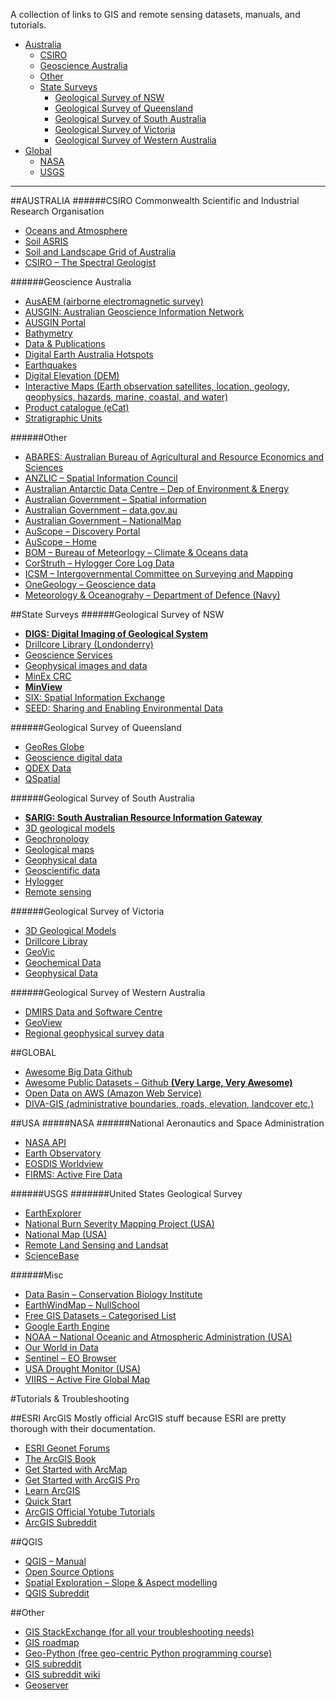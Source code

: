 A collection of links to GIS and remote sensing datasets, manuals, and tutorials.
* [Australia](Australia)
    * [CSIRO](#CSIRO)
    * [Geoscience Australia](#geoscience-australia)
    * [Other](#other)
    * [State Surveys](#state-surveys)
      * [Geological Survey of NSW](#geological-survey-of-nsw)
      * [Geological Survey of Queensland](#geological-survey-of-queensland)
      * [Geological Survey of South Australia](#geological-survey-of-south-australia)
      * [Geological Survey of Victoria](#geological-survey-of-victoria)
      * [Geological Survey of Western Australia](#geological-survey-of-western-australia)
* [Global](#global)
    * [NASA](#NASA)
    * [USGS](#USGS)


---
##AUSTRALIA
######CSIRO
Commonwealth Scientific and Industrial Research Organisation
- [Oceans and Atmosphere](http://www.marine.csiro.au/datacentre/)
- [Soil ASRIS](https://www.asris.csiro.au/)
- [Soil and Landscape Grid of Australia](https://www.clw.csiro.au/aclep/soilandlandscapegrid/ProductDetails-SoilAttributes.html)
- [CSIRO – The Spectral Geologist](https://research.csiro.au/thespectralgeologist/)


######Geoscience Australia 
- [AusAEM (airborne electromagnetic survey)](http://www.ga.gov.au/eftf/minerals/nawa/ausaem)
- [AUSGIN: Australian Geoscience Information Network](http://www.geoscience.gov.au/)
- [AUSGIN Portal](http://portal.geoscience.gov.au/)
- [Bathymetry](http://www.ga.gov.au/scientific-topics/marine/survey-techniques/bathymetry)
- [Data &amp; Publications](https://www.ga.gov.au/data-pubs)
- [Digital Earth Australia Hotspots](https://hotspots.dea.ga.gov.au/)
- [Earthquakes](https://earthquakes.ga.gov.au/)
- [Digital Elevation (DEM)](http://www.ga.gov.au/scientific-topics/national-location-information/digital-elevation-data)
- [Interactive Maps (Earth observation satellites, location, geology, geophysics, hazards, marine, coastal, and water)](http://maps.ga.gov.au/interactive-maps/#/)
- [Product catalogue (eCat)](https://ecat.ga.gov.au/geonetwork/srv/eng/catalog.search#/home/)
- [Stratigraphic Units](https://www.ga.gov.au/data-pubs/datastandards/stratigraphic-units)

######Other
- [ABARES: Australian Bureau of Agricultural and Resource Economics and Sciences](https://www.agriculture.gov.au/abares/data)
- [ANZLIC – Spatial Information Council](https://www.anzlic.gov.au/)
- [Australian Antarctic Data Centre – Dep of Environment &amp; Energy](https://data.aad.gov.au/)
- [Australian Government – Spatial information](https://www.australia.gov.au/information-and-services/business-and-industry/science-and-technology/spatial-information)
- [Australian Government – data.gov.au](https://data.gov.au/)
- [Australian Government – NationalMap](https://nationalmap.gov.au/)
- [AuScope – Discovery Portal](http://portal.auscope.org/)
- [AuScope – Home](https://www.auscope.org.au/)
- [BOM – Bureau of Meteorlogy – Climate &amp; Oceans data](http://www.bom.gov.au/climate/data-services/)
- [CorStruth – Hylogger Core Log Data](http://www.corstruth.com.au/)
- [ICSM – Intergovernmental Committee on Surveying and Mapping](http://icsm.gov.au/)
- [OneGeology – Geoscience data](http://www.onegeology.org/use/home.html)
- [Meteorology &amp; Oceanograhy – Department of Defence (Navy)](http://www.metoc.gov.au/)

##State Surveys
######Geological Survey of NSW
- [<b>DIGS: Digital Imaging of Geological System</b>](https://search.geoscience.nsw.gov.au/)
- [Drillcore Library (Londonderry)](https://www.resourcesandgeoscience.nsw.gov.au/miners-and-explorers/geoscience-information/services/drill-core-libraries/londonderry-drillcore-library)
- [Geoscience Services](https://www.resourcesandgeoscience.nsw.gov.au/miners-and-explorers/geoscience-information/services/online-services)
- [Geophysical images and data](https://www.resourcesandgeoscience.nsw.gov.au/miners-and-explorers/geoscience-information/products-and-data/geophysical-images-and-data)
- [MinEx CRC](https://minexcrc.com.au/)
- [<b>MinView</b>](https://minview.geoscience.nsw.gov.au/)
- [SIX: Spatial Information Exchange](https://six.nsw.gov.au/)
- [SEED: Sharing and Enabling Environmental Data](https://www.seed.nsw.gov.au/)


######Geological Survey of Queensland
- [GeoRes Globe](https://georesglobe.information.qld.gov.au/)
- [Geoscience digital data](https://www.business.qld.gov.au/industries/mining-energy-water/resources/geoscience-information/maps-datasets/digital-data)
- [QDEX Data](https://www.business.qld.gov.au/industries/mining-energy-water/resources/minerals-coal/online-services/qdex-data)
- [QSpatial](https://www.business.qld.gov.au/running-business/support-assistance/mapping-data-imagery/data/qspatial)


######Geological Survey of South Australia
- [<b>SARIG: South Australian Resource Information Gateway</b>](https://map.sarig.sa.gov.au/)
- [3D geological models](http://energymining.sa.gov.au/minerals/geoscience/geoscientific_data/3d_geological_models)
- [Geochronology](http://energymining.sa.gov.au/minerals/geoscience/geoscientific_data/geochronology)
- [Geological maps](http://energymining.sa.gov.au/minerals/geoscience/geoscientific_data/maps)
- [Geophysical data](http://energymining.sa.gov.au/minerals/knowledge_centre/mesa_journal/sarig/geophysical_data)
- [Geoscientific data](http://energymining.sa.gov.au/minerals/geoscience/geoscientific_data)
- [Hylogger](http://energymining.sa.gov.au/minerals/geoscience/geoscientific_data/hylogger)
- [Remote sensing](http://energymining.sa.gov.au/minerals/geoscience/geoscientific_data/remote_sensing)


######Geological Survey of Victoria
- [3D Geological Models](https://earthresources.vic.gov.au/geology-exploration/maps-reports-data/3d-geological-modelling)
- [Drillcore Libray](https://earthresources.vic.gov.au/geology-exploration/maps-reports-data/drill-core-library)
- [GeoVic](https://earthresources.vic.gov.au/geology-exploration/maps-reports-data/geovic)
- [Geochemical Data](https://earthresources.vic.gov.au/geology-exploration/maps-reports-data/geochemistry-data)
- [Geophysical Data](https://earthresources.vic.gov.au/geology-exploration/maps-reports-data/geophysics-data)


######Geological Survey of Western Australia
- [DMIRS Data and Software Centre](https://dasc.dmp.wa.gov.au/dasc/)
- [GeoView](https://geoview.dmp.wa.gov.au/geoview/?Viewer=GeoVIEW)
- [Regional geophysical survey data](http://www.dmp.wa.gov.au/Geological-Survey/Regional-geophysical-survey-data-1392.aspx)


##GLOBAL
- [Awesome Big Data Github](https://github.com/onurakpolat/awesome-bigdata#readme/) <br>
- [Awesome Public Datasets – Github  <b>(Very Large, Very Awesome)</b>](https://github.com/awesomedata/awesome-public-datasets)
- [Open Data on AWS (Amazon Web Service)](https://aws.amazon.com/opendata/)
- [DIVA-GIS (administrative boundaries, roads, elevation, landcover etc.)](http://www.diva-gis.org/gdata)

##USA
#####NASA
######National Aeronautics and Space Administration
- [NASA API](https://api.nasa.gov/)
- [Earth Observatory](https://earthobservatory.nasa.gov/global-maps)
- [EOSDIS Worldview](https://worldview.earthdata.nasa.gov/)
- [FIRMS: Active Fire Data](https://firms.modaps.eosdis.nasa.gov/)


######USGS
#######United States Geological Survey
- [EarthExplorer](https://earthexplorer.usgs.gov/)
- [National Burn Severity Mapping Project (USA)](https://burnseverity.cr.usgs.gov/)
- [National Map (USA)](https://www.usgs.gov/core-science-systems/national-geospatial-program/national-map)
- [Remote Land Sensing and Landsat](https://www.usgs.gov/products/data-and-tools/real-time-data/remote-land-sensing-and-landsat) 
- [ScienceBase](https://www.sciencebase.gov/catalog/item/4f4e4760e4b07f02db47df9c)


######Misc
- [Data Basin – Conservation Biology Institute](https://databasin.org/)
- [EarthWindMap – NullSchool](https://earth.nullschool.net/)
- [Free GIS Datasets – Categorised List](http://freegisdata.rtwilson.com/)
- [Google Earth Engine](https://developers.google.com/earth-engine/datasets/)
- [NOAA – National Oceanic and Atmospheric Administration (USA)](https://www.ncdc.noaa.gov/data-access)
- [Our World in Data](https://ourworldindata.org/)
- [Sentinel – EO Browser](https://apps.sentinel-hub.com/eo-browser/)
- [USA Drought Monitor (USA)](https://droughtmonitor.unl.edu/)
- [VIIRS – Active Fire Global Map](http://viirsfire.geog.umd.edu/map/viirsMap.php)


#Tutorials &amp; Troubleshooting


##ESRI ArcGIS
Mostly official ArcGIS stuff because ESRI are pretty thorough with their documentation.
- [ESRI Geonet Forums](https://geonet.esri.com)
- [The ArcGIS Book](https://learn.arcgis.com/en/arcgis-book/#home-overview)
- [Get Started with ArcMap](https://learn.arcgis.com/en/projects/get-started-with-arcmap/lessons/explore-the-study-area.htm)
- [Get Started with ArcGIS Pro](https://learn.arcgis.com/en/projects/get-started-with-arcgis-pro/lessons/explore-the-study-area.htm)
- [Learn ArcGIS](https://learn.arcgis.com/en/)
- [Quick Start](https://pro.arcgis.com/en/pro-app/get-started/pro-quickstart-tutorials.htm)
- [ArcGIS Official Yotube Tutorials](https://www.youtube.com/playlist?list=PLGZUzt4E4O2IJFxX_Bhp98MJEw5ItRtvb)
- [ArcGIS Subreddit](https://www.reddit.com/r/arcgis/)

##QGIS
- [QGIS – Manual](https://docs.qgis.org/3.4/en/docs/training_manual/index.html)
- [Open Source Options](https://www.youtube.com/channel/UCOSeGDrlScCNgBcN5C8nTEw)
- [Spatial Exploration – Slope &amp; Aspect modelling](https://www.youtube.com/watch?v=j3cjMXYa63I)
- [QGIS Subreddit](https://www.reddit.com/r/qgis/)

##Other
- [GIS StackExchange (for all your troubleshooting needs)](https://gis.stackexchange.com/)
- [GIS roadmap](https://github.com/petedannemann/GIS-Programming-Roadmap/blob/master/README.md)
- [Geo-Python (free geo-centric Python programming course)](https://geo-python.github.io/site/)
- [GIS subreddit](https://www.reddit.com/r/gis/)
- [GIS subreddit wiki](https://www.reddit.com/r/gis/wiki/index)
- [Geoserver](http://geoserver.org/)
